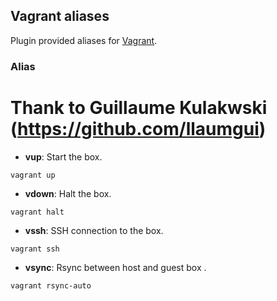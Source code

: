 ## Vagrant aliases

Plugin provided aliases for [Vagrant](http://www.vagrantup.com/). 

### Alias
# Thank to Guillaume Kulakwski (https://github.com/llaumgui)

* __vup__: Start the box.

~~~
vagrant up
~~~

* __vdown__: Halt the box.

~~~
vagrant halt
~~~

* __vssh__: SSH connection to the box.

~~~
vagrant ssh
~~~

* __vsync__: Rsync between host and guest box .

~~~
vagrant rsync-auto
~~~
